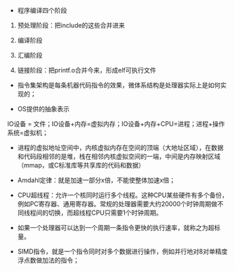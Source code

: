 - 程序编译四个阶段

1. 预处理阶段：把include的这些合并进来	
2. 编译阶段
3. 汇编阶段

4. 链接阶段：把printf.o合并今来，形成elf可执行文件



- 指令集架构是每条机器代码指令的效果，微体系结构是处理器实际上是如何实现的；



- OS提供的抽象表示

IO设备 = 文件；IO设备+内存=虚拟内存；IO设备+内存+CPU=进程；进程+操作系统=虚拟机；



- 进程的虚拟地址空间中，内核虚拟内存在空间的顶端（大地址区域），在数据和代码段相邻的是堆，栈在相邻内核虚拟空间的一端，中间是内存映射区域（mmap，或C标准库等共享库的代码和数据）



- Amdahl定律：就是加速一部分x倍，不能使整体加速x倍；



- CPU超线程：允许一个核同时运行多个线程。这种CPU某些硬件有多个备份，例如PC寄存器、通用寄存器。常规的处理器需要大约20000个时钟周期做不同线程间的切换，而超线程CPU只需要1个时钟周期。
- 如果一个处理器可以达到一个周期一条指令更快的执行速率，就称之为超标量。

- SIMD指令，就是一个指令同时对多个数据进行操作，例如并行地对8对单精度浮点数做加法的指令；